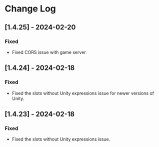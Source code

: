 # Change Log

## [1.4.25] - 2024-02-20
### Fixed
- Fixed CORS issue with game server.

## [1.4.24] - 2024-02-18
### Fixed
- Fixed the slots without Unity expressions issue for newer versions of Unity.

## [1.4.23] - 2024-02-18
### Fixed
- Fixed the slots without Unity expressions issue.
